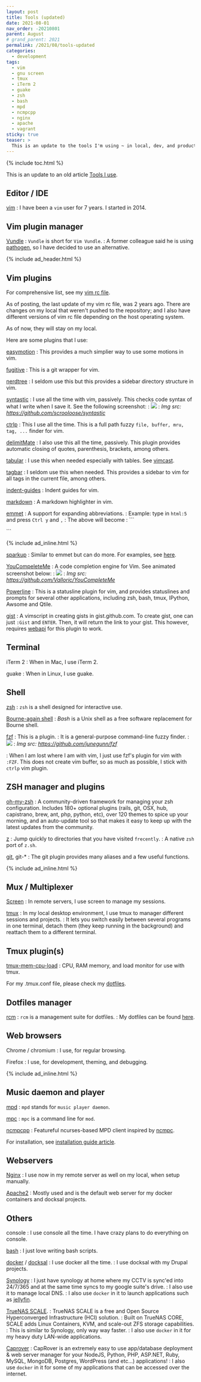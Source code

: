 ```yaml
---
layout: post
title: Tools (updated)
date: 2021-08-01
nav_order: -20210801
parent: August
# grand_parent: 2021
permalink: /2021/08/tools-updated
categories:
  - development
tags:
  - vim
  - gnu screen
  - tmux
  - iTerm 2
  - guake
  - zsh
  - bash
  - mpd
  - ncmpcpp
  - nginx
  - apache
  - vagrant
sticky: true
teaser: >
  This is an update to the tools I'm using ~ in local, dev, and production.
---
```


{% include toc.html %}

This is an update to an old article [Tools I use](/tools-i-use).

## Editor / IDE

[vim](https://www.vim.org/)
  : I have been a `vim` user for 7 years. I started in 2014.

## Vim plugin manager

[Vundle](https://github.com/gmarik/Vundle.vim)
: `Vundle` is short for `Vim Vundle`.
: A former colleague said he is using [pathogen](https://github.com/tpope/vim-pathogen/), so I have decided to use an alternative.

{% include ad_header.html %}

## Vim plugins

For comprehensive list, see my [vim rc file](https://github.com/timhtheos/dotfiles/blob/2020-01-31/vimrc).

As of posting, the last update of my vim rc file, was 2 years ago. There
are changes on my local that weren't pushed to the repository; and I also
have different versions of vim rc file depending on the host operating
system.

As of now, they will stay on my local.

Here are some plugins that I use:

[easymotion](https://github.com/Lokaltog/vim-easymotion)
: This provides a much simplier way to use some motions in vim.

[fugitive](https://github.com/tpope/vim-fugitive)
: This is a git wrapper for vim.

[nerdtree](https://github.com/scrooloose/nerdtree)
: I seldom use this but this provides a sidebar directory structure in vim.

[syntastic](https://github.com/scrooloose/syntastic)
: I use all the time with vim, passively. This checks code syntax of what I write when I save it. See the following screenshot:
: ![](https://raw.githubusercontent.com/scrooloose/syntastic/master/_assets/screenshot_1.png)
: *Img src: https://github.com/scrooloose/syntastic*

[ctrlp](https://github.com/kien/ctrlp.vim)
: This I use all the time. This is a full path fuzzy `file, buffer, mru, tag, ...` finder for vim.

[delimitMate](https://github.com/Raimondi/delimitMate)
: I also use this all the time, passively. This plugin provides automatic closing of quotes, parenthesis, brackets, among others.

[tabular](https://github.com/godlygeek/tabular)
: I use this when needed especially with tables. See [vimcast](http://vimcasts.org/episodes/aligning-text-with-tabular-vim/).

[tagbar](https://github.com/majutsushi/tagbar)
: I seldom use this when needed. This provides a sidebar to vim for all tags in the current file, among others.

[indent-guides](https://github.com/nathanaelkane/vim-indent-guides)
: Indent guides for vim.

[markdown](https://github.com/tpope/vim-markdown)
: A markdown highlighter in vim.

[emmet](https://github.com/mattn/emmet-vim)
: A support for expanding abbreviations.
: Example: type in `html:5` and press `Ctrl y` and `,`
: The above will become
: ```
  <!DOCTYPE html>
  <html lang=en>
  <head>
    <meta charset=UTF-8>
    <title></title>
  </head>
  <body>
  ```

{% include ad_inline.html %}

[sparkup](https://github.com/rstacruz/sparkup)
: Similar to emmet but can do more.  For examples, see [here](https://github.com/rstacruz/sparkup#examples).

[YouCompeleteMe](https://github.com/Valloric/YouCompleteMe)
: A code completion engine for Vim. See animated screenshot below:
: ![](https://camo.githubusercontent.com/1f3f922431d5363224b20e99467ff28b04e810e2/687474703a2f2f692e696d6775722e636f6d2f304f50346f6f642e676966)
: *Img src: https://github.com/Valloric/YouCompleteMe*

[Powerline](https://github.com/powerline/powerline)
: This is a statusline plugin for vim, and provides statuslines and prompts for several other applications, including zsh, bash, tmux, IPython, Awsome and Qtile.

[gist](https://github.com/mattn/gist-vim)
: A vimscript in creating gists in gist.github.com. To create gist, one can just `:Gist` and `ENTER`. Then, it will return the link to your gist. This however, requires [webapi](https://github.com/mattn/webapi-vim) for this plugin to work.

## Terminal

iTerm 2
: When in Mac, I use iTerm 2.

guake
: When in Linux, I use guake.

## Shell

[zsh](https://www.zsh.org/)
: `zsh` is a shell designed for interactive use.

[Bourne-again shell](https://www.gnu.org/software/bash/)
: *Bash* is a Unix shell as a free software replacement for Bourne shell.

[fzf](https://github.com/junegunn/fzf)
: This is a plugin.
: It is a general-purpose command-line fuzzy finder.
: ![](https://camo.githubusercontent.com/0b07def9e05309281212369b118fcf9b9fc7948e/68747470733a2f2f7261772e6769746875622e636f6d2f6a756e6567756e6e2f692f6d61737465722f667a662e676966)
: *Img src: https://github.com/junegunn/fzf*

: When I am lost where I am with vim, I just use fzf's plugin for vim
with `:FZF`. This does not create vim buffer, so as much as possible, I
stick with `ctrlp` vim plugin.

## ZSH manager and plugins

[oh-my-zsh](https://github.com/robbyrussell/oh-my-zsh)
: A community-driven framework for managing your zsh configuration. Includes 180+ optional plugins (rails, git, OSX, hub, capistrano, brew, ant, php, python, etc), over 120 themes to spice up your morning, and an auto-update tool so that makes it easy to keep up with the latest updates from the community. 

[z](https://github.com/agkozak/zsh-z)
: Jump quickly to directories that you have visited `frecently`.
: A native `zsh` port of `z.sh`.

[git](https://github.com/ohmyzsh/ohmyzsh/tree/master/plugins/git), git-*
: The git plugin provides many aliases and a few useful functions.

{% include ad_inline.html %}

## Mux / Multiplexer

[Screen](https://www.gnu.org/software/screen/)
: In remote servers, I use screen to manage my sessions.

[tmux](https://github.com/tmux/tmux/wiki)
: In my local desktop environment, I use tmux to manager different
sessions and projects.
: It lets you switch easily between several programs in one terminal,
detach them (they keep running in the background) and reattach them to a
different terminal.

## Tmux plugin(s)

[tmux-mem-cpu-load](https://github.com/thewtex/tmux-mem-cpu-load)
: CPU, RAM memory, and load monitor for use with tmux.

For my .tmux.conf file, please check my [dotfiles](https://github.com/timhtheos/dotfiles/blob/master/tmux.conf).

## Dotfiles manager

[rcm](https://github.com/thoughtbot/rcm)
: `rcm` is a management suite for dotfiles.
: My dotfiles can be found [here](https://github.com/timhtheos/dotfiles).

## Web browsers

Chrome / chromium
: I use, for regular browsing.

Firefox
: I use, for development, theming, and debugging.

{% include ad_inline.html %}

## Music daemon and player

[mpd](https://github.com/MusicPlayerDaemon/MPD)
: `mpd` stands for `music player daemon`.

[mpc](https://github.com/MusicPlayerDaemon/mpc)
: `mpc` is a command line for `mod`.

[ncmpcpp](https://github.com/ncmpcpp/ncmpcpp)
: Featureful ncurses-based MPD client inspired by [ncmpc](https://github.com/MusicPlayerDaemon/ncmpc).

For installation, see [installation guide article](article/install-mpd-ncmpcpp-on-osx-yosemite).

## Webservers

[Nginx](https://www.nginx.com/)
: I use now in my remote server as well on my local, when setup manually.

[Apache2](https://www.apache.org/)
: Mostly used and is the default web server for my docker containers and docksal projects.

## Others

console
: I use console all the time. I have crazy plans to do everything on console.

[bash](https://www.gnu.org/software/bash/)
: I just love writing bash scripts.

[docker](https://www.docker.com/) / [docksal](https://docksal.io/)
: I use docker all the time.
: I use docksal with my Drupal projects.

[Synology](https://www.synology.com/)
: I just have synology at home where my CCTV is sync'ed into 24/7/365 and at the same time syncs to my
google suite's drive.
: I also use it to manage local DNS.
: I also use `docker` in it to launch applications such as [jellyfin](https://jellyfin.org/).

[TrueNAS SCALE](https://www.truenas.com/truenas-scale/).
: TrueNAS SCALE is a free and Open Source Hyperconverged Infrastructure (HCI) solution.
: Built on TrueNAS CORE, SCALE adds Linux Containers, KVM, and scale-out ZFS storage capabilities.
: This is similar to Synology, only way way faster.
: I also use `docker` in it for my heavy duty LAN-wide applications.

[Caprover](https://caprover.com/)
: CapRover is an extremely easy to use app/database deployment & web server manager for your NodeJS, Python, PHP, ASP.NET, Ruby, MySQL, MongoDB, Postgres, WordPress (and etc...) applications!
: I also use `docker` in it for some of my applications that can be accessed over the internet.
